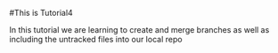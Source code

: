 #This is Tutorial4

In this tutorial we are learning to create and merge branches as well as including the untracked files into
our local repo